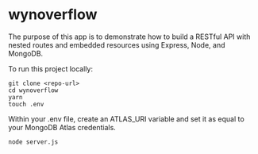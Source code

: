 # wynoverflow

The purpose of this app is to demonstrate how to build a RESTful API with nested routes and embedded resources using Express, Node, and MongoDB.

To run this project locally: 

```
git clone <repo-url> 
cd wynoverflow
yarn
touch .env 
```
Within your .env file, create an ATLAS_URI variable and set it as equal to your MongoDB Atlas credentials.

```
node server.js 
```
